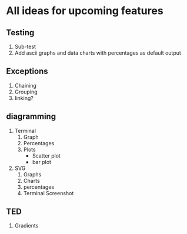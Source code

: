 # All ideas for upcoming features

## Testing
1. Sub-test
1. Add ascii graphs and data charts with percentages as default output

## Exceptions
1. Chaining
1. Grouping
1. linking?

## diagramming
1. Terminal
   1. Graph
   2. Percentages
   3. Plots
      * Scatter plot
      * bar plot
2. SVG
   1. Graphs
   2. Charts
   3. percentages
   4. Terminal Screenshot

## TED
1. Gradients